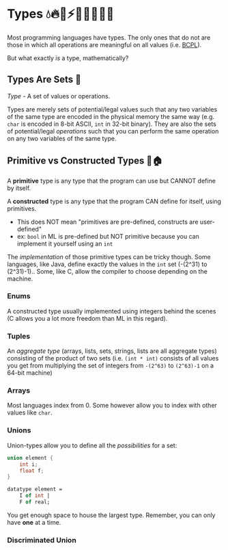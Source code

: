 # Types 💧🔥🍃⚡️🔮🧱🥊🐉🐛

Most programming languages have types. The only ones that do not are those in which all operations are meaningful on all values (i.e. [BCPL](https://en.wikipedia.org/wiki/BCPL)).

But what exactly *is* a type, mathematically?

## Types Are Sets 🎳

*Type* - A set of values or operations.

Types are merely sets of potential/legal values such that any two variables of the same type are encoded in the physical memory the same way (e.g. `char` is encoded in 8-bit ASCII, `int` in 32-bit binary). They are also the sets of potential/legal *operations* such that you can perform the same operation on any two variables of the same type.

## Primitive vs Constructed Types 🧱🏠 

A **primitive** type is any type that the program can use but CANNOT define by itself.

A **constructed** type is any type that the program CAN define for itself, using primitives.

- This does NOT mean "primitives are pre-defined, constructs are user-defined"
- ex: `bool` in ML is pre-defined but NOT primitive because you can implement it yourself using an `int`

The *implementation* of those primitive types can be tricky though. Some languages, like Java, define exactly the values in the `int` set (-(2^31) to (2^31)-1).. Some, like C, allow the compiler to choose depending on the machine.

### Enums

A constructed type usually implemented using integers behind the scenes (C allows you a lot more freedom than ML in this regard).

### Tuples

An *aggregate type* (arrays, lists, sets, strings, lists are all aggregate types) consisting of the product of two sets (i.e. `(int * int)` consists of all values you get from multiplying the set of integers from `-(2^63)` to `(2^63)-1` on a 64-bit machine)

### Arrays

Most languages index from 0. Some however allow you to index with other values like `char`.

### Unions

Union-types allow you to define all the *possibilities* for a set:

```c
union element {
    int i;
    float f;
}
```

```ocaml
datatype element =
	I of int |
	F of real;
```

You get enough space to house the largest type. Remember, you can only have **one** at a time.

### Discriminated Union

